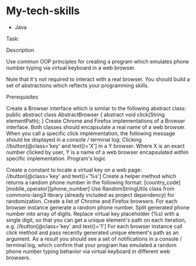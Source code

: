 # My-tech-skills

- Java

Task:

Description

Use common OOP principles for creating a program which emulates phone number typing via virtual keyboard in a web browser.

Note that it's not required to interact with a real browser. You should build a set of abstractions which reflects your programming skills.

Prerequisites

Create a Browser interface which is similar to the following abstract class:
public abstract class AbstractBrowser {
    abstract void click(String elementPath);
}
Create Chrome and Firefox implementations of a Browser interface.
Both classes should encapsulate a real name of a web browser.
When you call a specific click implementation, the following message should be displayed in a console / terminal log:
Clicking //button[@class='key' and text()='X'] in a Y browser.
Where X is an exact number clicked by user, Y is a name of a web browser encapsulated within specific implementation.
Program's logic

Create a constant to locate a virtual key on a web page: //button[@class='key' and text()='%s']
Create a helper method which returns a random phone number in the following format: [country_code][mobile_operator][phone_number]
Use RandomStringUtils class from commons-lang3 library (already included as project dependency) for randomization.
Create a list of Chrome and Firefox browsers.
For each browser instance generate a random phone number.
Split generated phone number into array of digits.
Replace virtual key placeholder (%s) with a single digit, so that you can get a unique element's path on each iteration, e.g. //button[@class='key' and text()='1']
For each browser instance call click method and pass recently generated unique element's path as an argument.
As a result you should see a set of notifications in a console / terminal log, which confirm that your program has emulated a random phone number typing behavior via virtual keyboard in different web browsers.
